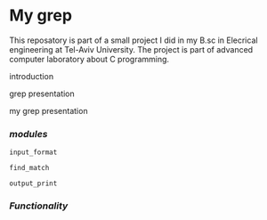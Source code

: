 # My grep
This reposatory is part of a small project I did in my B.sc in Elecrical engineering at Tel-Aviv University. The project is part of advanced computer laboratory about C programming. 

introduction

grep presentation

my grep presentation

### *modules*
`input_format`

`find_match`

`output_print`

### *Functionality*


